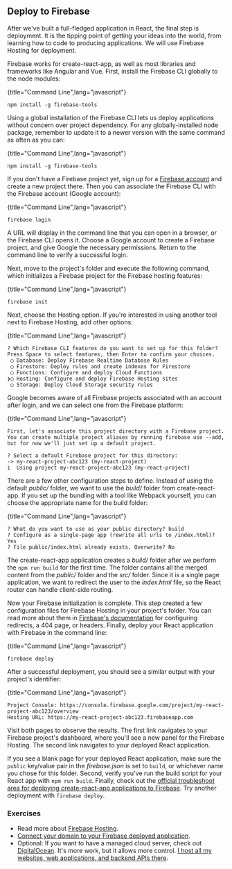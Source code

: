 ## Deploy to Firebase

After we've built a full-fledged application in React, the final step is deployment. It is the tipping point of getting your ideas into the world, from learning how to code to producing applications. We will use Firebase Hosting for deployment.

Firebase works for create-react-app, as well as most libraries and frameworks like Angular and Vue. First, install the Firebase CLI globally to the node modules:

{title="Command Line",lang="javascript"}
~~~~~~~
npm install -g firebase-tools
~~~~~~~

Using a global installation of the Firebase CLI lets us deploy applications without concern over project dependency. For any globally-installed node package, remember to update it to a newer version with the same command as often as you can:

{title="Command Line",lang="javascript"}
~~~~~~~
npm install -g firebase-tools
~~~~~~~

If you don't have a Firebase project yet, sign up for a [Firebase account](https://console.firebase.google.com/) and create a new project there. Then you can associate the Firebase CLI with the Firebase account (Google account):

{title="Command Line",lang="javascript"}
~~~~~~~
firebase login
~~~~~~~

A URL will display in the command line that you can open in a browser, or the Firebase CLI opens it. Choose a Google account to create a Firebase project, and give Google the necessary permissions. Return to the command line to verify a successful login.

Next, move to the project's folder and execute the following command, which initializes a Firebase project for the Firebase hosting features:

{title="Command Line",lang="javascript"}
~~~~~~~
firebase init
~~~~~~~

Next, choose the Hosting option. If you're interested in using another tool next to Firebase Hosting, add other options:

{title="Command Line",lang="javascript"}
~~~~~~~
? Which Firebase CLI features do you want to set up for this folder? Press Space to select features, then Enter to confirm your choices.
 ◯ Database: Deploy Firebase Realtime Database Rules
 ◯ Firestore: Deploy rules and create indexes for Firestore
 ◯ Functions: Configure and deploy Cloud Functions
❯◯ Hosting: Configure and deploy Firebase Hosting sites
 ◯ Storage: Deploy Cloud Storage security rules
~~~~~~~

Google becomes aware of all Firebase projects associated with an account after login, and we can select one from the Firebase platform:

{title="Command Line",lang="javascript"}
~~~~~~~
First, let's associate this project directory with a Firebase project.
You can create multiple project aliases by running firebase use --add,
but for now we'll just set up a default project.

? Select a default Firebase project for this directory:
-> my-react-project-abc123 (my-react-project)
i  Using project my-react-project-abc123 (my-react-project)
~~~~~~~

There are a few other configuration steps to define. Instead of using the default *public/* folder, we want to use the *build/* folder from create-react-app. If you set up the bundling with a tool like Webpack yourself, you can choose the appropriate name for the build folder:

{title="Command Line",lang="javascript"}
~~~~~~~
? What do you want to use as your public directory? build
? Configure as a single-page app (rewrite all urls to /index.html)? Yes
? File public/index.html already exists. Overwrite? No
~~~~~~~

The create-react-app application creates a *build/* folder after we perform the `npm run build` for the first time. The folder contains all the merged content from the *public/* folder and the *src/* folder. Since it is a single page application, we want to redirect the user to the *index.html* file, so the React router can handle client-side routing.

Now your Firebase initialization is complete. This step created a few configuration files for Firebase Hosting in your project's folder. You can read more about them in [Firebase's documentation](https://firebase.google.com/docs/hosting/full-config) for configuring redirects, a 404 page, or headers. Finally, deploy your React application with Firebase in the command line:

{title="Command Line",lang="javascript"}
~~~~~~~
firebase deploy
~~~~~~~

After a successful deployment, you should see a similar output with your project's identifier:

{title="Command Line",lang="javascript"}
~~~~~~~
Project Console: https://console.firebase.google.com/project/my-react-project-abc123/overview
Hosting URL: https://my-react-project-abc123.firebaseapp.com
~~~~~~~

Visit both pages to observe the results. The first link navigates to your Firebase project's dashboard, where you'll see a new panel for the Firebase Hosting. The second link navigates to your deployed React application.

If you see a blank page for your deployed React application, make sure the `public` key/value pair in the *firebase.json* is set to `build`, or whichever name you chose for this folder. Second, verify you've run the build script for your React app with `npm run build`. Finally, check out the [official troubleshoot area for deploying create-react-app applications to Firebase](https://create-react-app.dev/docs/deployment). Try another deployment with `firebase deploy`.

### Exercises

* Read more about [Firebase Hosting](https://firebase.google.com/docs/hosting/).
* [Connect your domain to your Firebase deployed application](https://firebase.google.com/docs/hosting/custom-domain).
* Optional: If you want to have a managed cloud server, check out [DigitalOcean](https://m.do.co/c/fb27c90322f3). It's more work, but it allows more control. [I host all my websites, web applications, and backend APIs there](https://www.robinwieruch.de/deploy-applications-digital-ocean/).